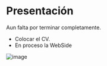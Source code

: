 # Presentación

Aun falta por terminar completamente.
- Colocar el CV.
- En proceso la WebSide

![image](vista.gif)